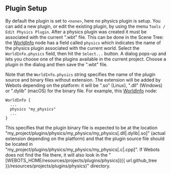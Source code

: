 ## Plugin Setup

By default the plugin is set to `<none>`, here no physics plugin is setup.
You can add a new plugin, or edit the existing plugin, by using the menu `Tools / Edit Physics Plugin`.
After a physics plugin was created it must be associated with the current ".wbt" file.
This can be done in the Scene Tree: the [WorldInfo](worldinfo.md) node has a field called `physics` which indicates the name of the physics plugin associated with the current world.
Select the `WorldInfo.physics` field, then hit the `Select...` button.
A dialog pops-up and lets you choose one of the plugins available in the current project.
Choose a plugin in the dialog and then save the ".wbt" file.

Note that the `WorldInfo.physics` string specifies the name of the plugin source and binary files without extension.
The extension will be added by Webots depending on the platform: it will be ".so" (Linux), ".dll" (Windows) or ".dylib" (macOS) for the binary file.
For example, this [WorldInfo](worldinfo.md) node:

```
WorldInfo {
  ...
  physics "my_physics"
  ...
}
```

This specifies that the plugin binary file is expected to be at the location "my\_project/plugins/physics/my\_physics/my\_physics[.dll|.dylib|.so]" (actual extension depending on the platform) and that the plugin source file should be located in "my\_project/plugins/physics/my\_physics/my\_physics[.c|.cpp]".
If Webots does not find the file there, it will also look in the "[WEBOTS\_HOME/resources/projects/plugins/physics]({{ url.github_tree }}/resources/projects/plugins/physics)" directory.
